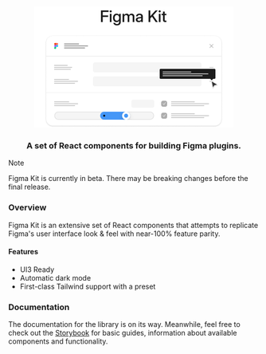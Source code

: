 <div align="center">
  <a href="https://storybook.figma-kit.dev" target="_blank">
  <picture>
    <source media="(prefers-color-scheme: dark)" srcset="media/github-banner-dark.png">
    <source media="(prefers-color-scheme: light)" srcset="media/github-banner-light.png">
    <img src="media/github-banner-light.png" width="400" height="243" alt="Figma kit logo" />
  </picture>
  </a>
  <h3>A set of React components for building Figma plugins.</h3>
</div>

> [!NOTE]  
> Figma Kit is currently in beta. There may be breaking changes before the final release.

### Overview

Figma Kit is an extensive set of React components that attempts to replicate Figma's user interface look & feel with near-100% feature parity.

#### Features

* UI3 Ready
* Automatic dark mode
* First-class Tailwind support with a preset

### Documentation

The documentation for the library is on its way. Meanwhile, feel free to check out the [Storybook](https://storybook.figma-kit.dev) for basic guides, information about available components and functionality.
